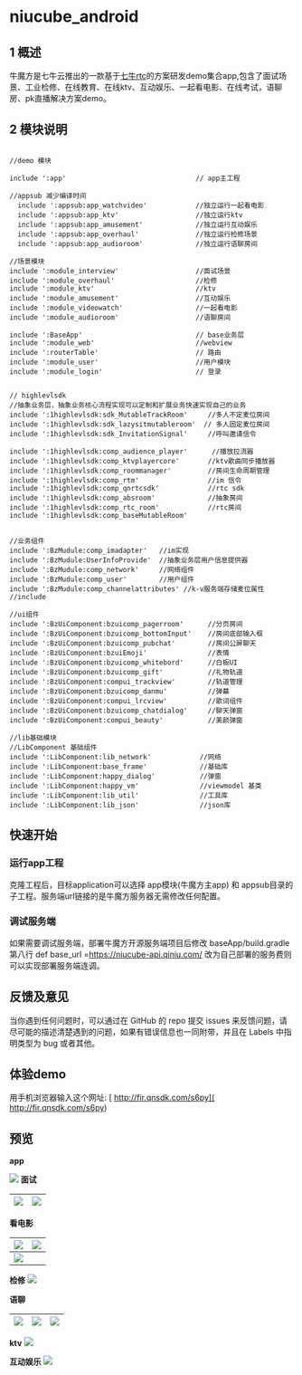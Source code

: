 # niucube_android

## 1 概述
牛魔方是七牛云推出的一款基于[七牛rtc](https://github.com/pili-engineering/QNRTC-Android/blob/master/README.md)的方案研发demo集合app,包含了面试场景、工业检修、在线教育、在线ktv、互动娱乐、一起看电影、在线考试，语聊房、pk直播解决方案demo。


## 2 模块说明
```

//demo 模块

include ':app'                                // app主工程

//appsub 减少编译时间
  include ':appsub:app_watchvideo'            //独立运行一起看电影
  include ':appsub:app_ktv'                   //独立运行ktv
  include ':appsub:app_amusement'             //独立运行互动娱乐
  include ':appsub:app_overhaul'              //独立运行检修场景
  include ':appsub:app_audioroom'             //独立运行语聊房间

//场景模块
include ':module_interview'                   //面试场景
include ':module_overhaul'                    //检修
include ':module_ktv'                         //ktv
include ':module_amusement'                   //互动娱乐
include ':module_videowatch'                  //一起看电影
include ':module_audioroom'                   //语聊房间

include ':BaseApp'                            // base业务层
include ':module_web'                         //webview
include ':routerTable'                        // 路由
include ':module_user'                        //用户模块
include ':module_login'                       // 登录


// highlevlsdk
//抽象业务层，抽象业务核心流程实现可以定制和扩展业务快速实现自己的业务
include ':1highlevlsdk:sdk_MutableTrackRoom'     //多人不定麦位房间
include ':1highlevlsdk:sdk_lazysitmutableroom'  // 多人固定麦位房间
include ':1highlevlsdk:sdk_InvitationSignal'     //呼叫邀请信令

include ':1highlevlsdk:comp_audience_player'      //播放拉流器
include ':1highlevlsdk:comp_ktvplayercore'       //ktv歌曲同步播放器
include ':1highlevlsdk:comp_roommanager'         //房间生命周期管理
include ':1highlevlsdk:comp_rtm'                 //im 信令
include ':1highlevlsdk:comp_qnrtcsdk'            //rtc sdk
include ':1highlevlsdk:comp_absroom'             //抽象房间
include ':1highlevlsdk:comp_rtc_room'            //rtc房间
include ':1highlevlsdk:comp_baseMutableRoom'


//业务组件
include ':BzMudule:comp_imadapter'   //im实现
include ':BzMudule:UserInfoProvide'  //抽象业务层用户信息提供器
include ':BzMudule:comp_network'     //网络组件
include ':BzMudule:comp_user'        //用户组件
include ':BzMudule:comp_channelattributes' //k-v服务端存储麦位属性
//include

//ui组件
include ':BzUiComponent:bzuicomp_pagerroom'      //分页房间
include ':BzUiComponent:bzuicomp_bottomInput'    //房间底部输入框
include ':BzUiComponent:bzuicomp_pubchat'        //房间公屏聊天
include ':BzUiComponent:bzuiEmoji'               //表情
include ':BzUiComponent:bzuicomp_whitebord'      //白板UI
include ':BzUiComponent:bzuicomp_gift'           //礼物轨道
include ':BzUiComponent:compui_trackview'        //轨道管理
include ':BzUiComponent:bzuicomp_danmu'          //弹幕
include ':BzUiComponent:compui_lrcview'          //歌词组件
include ':BzUiComponent:bzuicomp_chatdialog'     //聊天弹窗
include ':BzUiComponent:compui_beauty'           //美颜弹窗

//lib基础模块
//LibComponent 基础组件
include ':LibComponent:lib_network'            //网络
include ':LibComponent:base_frame'             //基础库
include ':LibComponent:happy_dialog'           //弹窗
include ':LibComponent:happy_vm'               //viewmodel 基类
include ':LibComponent:lib_util'               //工具库
include ':LibComponent:lib_json'               //json库

```

## 快速开始
### 运行app工程
克隆工程后，目标application可以选择 app模块(牛魔方主app) 和 appsub目录的子工程。服务端url链接的是牛魔方服务器无需修改任何配置。
### 调试服务端
如果需要调试服务端，部署牛魔方开源服务端项目后修改 baseApp/build.gradle 第八行 def base_url =https://niucube-api.qiniu.com/ 改为自己部署的服务费则可以实现部署服务端连调。


## 反馈及意见
当你遇到任何问题时，可以通过在 GitHub 的 repo 提交 issues 来反馈问题，请尽可能的描述清楚遇到的问题，如果有错误信息也一同附带，并且在 Labels 中指明类型为 bug 或者其他。

## 体验demo
用手机浏览器输入这个网址: [ http://fir.qnsdk.com/s6py]( http://fir.qnsdk.com/s6py)

## 预览

 **app**

![](http://qrnlrydxa.hn-bkt.clouddn.com/cubupngandroid/app.jpeg)
**面试**


| ![](http://qrnlrydxa.hn-bkt.clouddn.com/cubupngandroid/mslb.jpeg) | ![](http://qrnlrydxa.hn-bkt.clouddn.com/cubupngandroid/nianshi1de5.jpeg) |
|:--|---|


**看电影**



| ![](http://qrnlrydxa.hn-bkt.clouddn.com/cubupngandroid/dianyliaot.jpeg) | ![](http://qrnlrydxa.hn-bkt.clouddn.com/cubupngandroid/dy.jpeg) |
|---|---|
| ![](http://qrnlrydxa.hn-bkt.clouddn.com/cubupngandroid/dyhep.jpeg) |



**检修**
![](http://qrnlrydxa.hn-bkt.clouddn.com/cubupngandroid/jianxiu.jpeg)

**语聊**


| ![](http://qrnlrydxa.hn-bkt.clouddn.com/cubupngandroid/yul.jpeg) | ![](http://qrnlrydxa.hn-bkt.clouddn.com/cubupngandroid/yulgift.jpeg) | ![](http://qrnlrydxa.hn-bkt.clouddn.com/cubupngandroid/yuliao.jpeg) |
|---|---|---|





**ktv**
![](http://qrnlrydxa.hn-bkt.clouddn.com/cubupngandroid/ktv.jpeg)

**互动娱乐**
![](http://qrnlrydxa.hn-bkt.clouddn.com/cubupngandroid/hy.jpeg)
